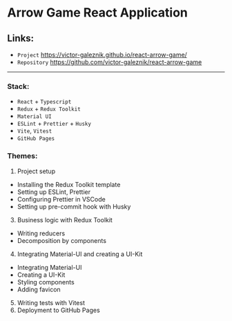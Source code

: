 # Arrow Game React Application

## Links:

- `Project` https://victor-galeznik.github.io/react-arrow-game/
- `Repository` https://github.com/victor-galeznik/react-arrow-game

---

### Stack:

- `React` + `Typescript`
- `Redux` + `Redux Toolkit`
- `Material UI`
- `ESLint` + `Prettier` + `Husky`
- `Vite`, `Vitest`
- `GitHub Pages`

### Themes:

1. Project setup

- Installing the Redux Toolkit template
- Setting up ESLint, Prettier
- Configuring Prettier in VSCode
- Setting up pre-commit hook with Husky

3. Business logic with Redux Toolkit

- Writing reducers
- Decomposition by components

4. Integrating Material-UI and creating a UI-Kit

- Integrating Material-UI
- Creating a UI-Kit
- Styling components
- Adding favicon

5. Writing tests with Vitest
6. Deployment to GitHub Pages
